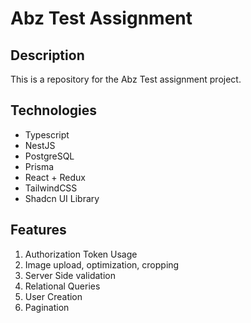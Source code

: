 # Abz Test Assignment

## Description

This is a repository for the Abz Test assignment project.

## Technologies

-   Typescript
-   NestJS
-   PostgreSQL
-   Prisma
-   React + Redux
-   TailwindCSS
-   Shadcn UI Library

## Features

1) Authorization Token Usage
2) Image upload, optimization, cropping
3) Server Side validation
4) Relational Queries
5) User Creation
6) Pagination
